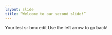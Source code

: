 ```yaml
---
layout: slide
title: “Welcome to our second slide!”
---
```

Your test sr bmx edit
Use the left arrow to go back!
